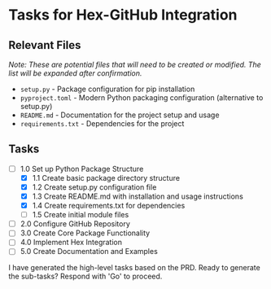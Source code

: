 # Tasks for Hex-GitHub Integration

## Relevant Files

*Note: These are potential files that will need to be created or modified. The list will be expanded after confirmation.*

- `setup.py` - Package configuration for pip installation
- `pyproject.toml` - Modern Python packaging configuration (alternative to setup.py)
- `README.md` - Documentation for the project setup and usage
- `requirements.txt` - Dependencies for the project

## Tasks

- [ ] 1.0 Set up Python Package Structure
  - [x] 1.1 Create basic package directory structure
  - [x] 1.2 Create setup.py configuration file
  - [x] 1.3 Create README.md with installation and usage instructions
  - [x] 1.4 Create requirements.txt for dependencies
  - [ ] 1.5 Create initial module files
- [ ] 2.0 Configure GitHub Repository
- [ ] 3.0 Create Core Package Functionality
- [ ] 4.0 Implement Hex Integration
- [ ] 5.0 Create Documentation and Examples

I have generated the high-level tasks based on the PRD. Ready to generate the sub-tasks? Respond with 'Go' to proceed.
